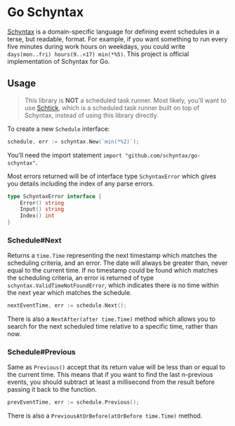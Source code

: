 # Go Schyntax

[Schyntax](https://github.com/schyntax/schyntax) is a domain-specific language for defining event schedules in a terse, but readable, format. For example, if you want something to run every five minutes during work hours on weekdays, you could write `days(mon..fri) hours(9..<17) min(*%5)`. This project is official implementation of Schyntax for Go.

## Usage

> This library is __NOT__ a scheduled task runner. Most likely, you'll want to use [Schtick](https://github.com/schyntax/go-schtick), which is a scheduled task runner built on top of Schyntax, instead of using this library directly.

To create a new `Schedule` interface:

```go
schedule, err := schyntax.New(`min(*%2)`);
```

You'll need the import statement `import "github.com/schyntax/go-schyntax"`.

Most errors returned will be of interface type `SchyntaxError` which gives you details including the index of any parse errors.

```go
type SchyntaxError interface {
	Error() string
	Input() string
	Index() int
}
```

### Schedule#Next

Returns a `time.Time` representing the next timestamp which matches the scheduling criteria, and an error. The date will always be greater than, never equal to the current time. If no timestamp could be found which matches the scheduling criteria, an error is returned of type `schyntax.ValidTimeNotFoundError`, which indicates there is no time within the next year which matches the schedule.

```go
nextEventTime, err := schedule.Next();
```

There is also a `NextAfter(after time.Time)` method which allows you to search for the next scheduled time relative to a specific time, rather than now.

### Schedule#Previous

Same as `Previous()` accept that its return value will be less than or equal to the current time. This means that if you want to find the last n-previous events, you should subtract at least a millisecond from the result before passing it back to the function.

```go
prevEventTime, err := schedule.Previous(); 
```

There is also a `PreviousAtOrBefore(atOrBefore time.Time)` method.
